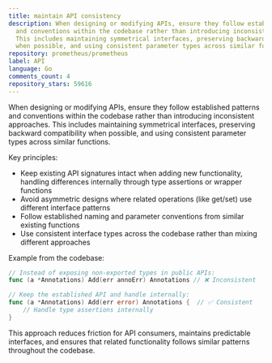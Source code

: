 ```yaml
---
title: maintain API consistency
description: When designing or modifying APIs, ensure they follow established patterns
  and conventions within the codebase rather than introducing inconsistent approaches.
  This includes maintaining symmetrical interfaces, preserving backward compatibility
  when possible, and using consistent parameter types across similar functions.
repository: prometheus/prometheus
label: API
language: Go
comments_count: 4
repository_stars: 59616
---
```


When designing or modifying APIs, ensure they follow established patterns and conventions within the codebase rather than introducing inconsistent approaches. This includes maintaining symmetrical interfaces, preserving backward compatibility when possible, and using consistent parameter types across similar functions.

Key principles:
- Keep existing API signatures intact when adding new functionality, handling differences internally through type assertions or wrapper functions
- Avoid asymmetric designs where related operations (like get/set) use different interface patterns
- Follow established naming and parameter conventions from similar existing functions
- Use consistent interface types across the codebase rather than mixing different approaches

Example from the codebase:
```go
// Instead of exposing non-exported types in public APIs:
func (a *Annotations) Add(err annoErr) Annotations // ❌ Inconsistent

// Keep the established API and handle internally:
func (a *Annotations) Add(err error) Annotations {  // ✅ Consistent
    // Handle type assertions internally
}
```

This approach reduces friction for API consumers, maintains predictable interfaces, and ensures that related functionality follows similar patterns throughout the codebase.